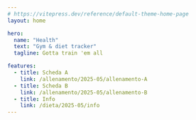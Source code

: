 ```yaml
---
# https://vitepress.dev/reference/default-theme-home-page
layout: home

hero:
  name: "Health"
  text: "Gym & diet tracker"
  tagline: Gotta train 'em all

features:
  - title: Scheda A
    link: /allenamento/2025-05/allenamento-A
  - title: Scheda B
    link: /allenamento/2025-05/allenamento-B
  - title: Info
    link: /dieta/2025-05/info
---
```

